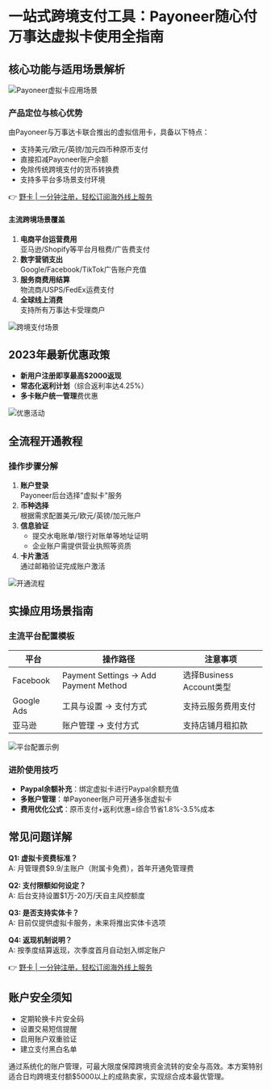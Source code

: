 # 一站式跨境支付工具：Payoneer随心付万事达虚拟卡使用全指南

## 核心功能与适用场景解析
![Payoneer虚拟卡应用场景](https://bbtdd.com/wp-content/uploads/img/6157436131514847.webp)

### 产品定位与核心优势
由Payoneer与万事达卡联合推出的虚拟信用卡，具备以下特点：
- 支持美元/欧元/英镑/加元四币种原币支付
- 直接扣减Payoneer账户余额
- 免除传统跨境支付的货币转换费
- 支持多平台多场景支付环境

👉 [野卡 | 一分钟注册，轻松订阅海外线上服务](https://bbtdd.com/yeka)

#### 主流跨境场景覆盖
1. **电商平台运营费用**  
亚马逊/Shopify等平台月租费/广告费支付
2. **数字营销支出**  
Google/Facebook/TikTok广告账户充值
3. **服务商费用结算**  
物流商/USPS/FedEx运费支付
4. **全球线上消费**  
支持所有万事达卡受理商户

![跨境支付场景](https://bbtdd.com/wp-content/uploads/img/207656748.webp)

## 2023年最新优惠政策
- **新用户注册即享最高$2000返现**
- **常态化返利计划**（综合返利率达4.25%）
- **多卡账户统一管理**费优惠

![优惠活动](https://bbtdd.com/wp-content/uploads/img/66513594766253.webp)

## 全流程开通教程
### 操作步骤分解
1. **账户登录**  
Payoneer后台选择"虚拟卡"服务
2. **币种选择**  
根据需求配置美元/欧元/英镑/加元账户
3. **信息验证**
   - 提交水电账单/银行对账单等地址证明
   - 企业账户需提供营业执照等资质
4. **卡片激活**  
通过邮箱验证完成账户激活

![开通流程](https://bbtdd.com/wp-content/uploads/img/322744016.webp)

## 实操应用场景指南
### 主流平台配置模板
| 平台        | 操作路径                                   | 注意事项                  |
|-------------|------------------------------------------|-------------------------|
| Facebook    | Payment Settings → Add Payment Method    | 选择Business Account类型 |
| Google Ads  | 工具与设置 → 支付方式                    | 支持云服务费用支付        |
| 亚马逊       | 账户管理 → 支付方式                     | 支持店铺月租扣款         |

![平台配置示例](https://bbtdd.com/wp-content/uploads/img/27931414903.webp)

### 进阶使用技巧
- **Paypal余额补充**：绑定虚拟卡进行Paypal余额充值
- **多账户管理**：单Payoneer账户可开通多张虚拟卡
- **费用优化公式**：原币支付+返利优惠=综合节省1.8%-3.5%成本

## 常见问题详解
**Q1: 虚拟卡资费标准？**  
A: 月管理费$9.9/主账户（附属卡免费），首年开通免管理费

**Q2: 支付限额如何设定？**  
A: 后台支持设置$1万-20万/天自主风控额度

**Q3: 是否支持实体卡？**  
A: 目前仅提供虚拟卡服务，未来将推出实体卡选项

**Q4: 返现机制说明？**  
A: 按季度结算返现，次季度首月自动划入绑定账户

👉 [野卡 | 一分钟注册，轻松订阅海外线上服务](https://bbtdd.com/yeka)

## 账户安全须知
- 定期轮换卡片安全码
- 设置交易短信提醒
- 启用账户双重验证
- 建立支付黑白名单

通过系统化的账户管理，可最大限度保障跨境资金流转的安全与高效。本方案特别适合日均跨境支付额$5000以上的成熟卖家，实现综合成本最优管理。
